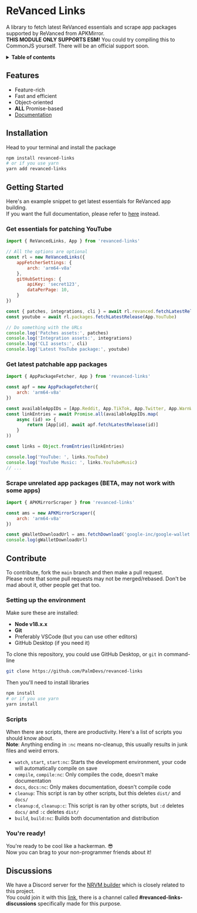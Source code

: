 # ReVanced Links
A library to fetch latest ReVanced essentials and scrape app packages supported by ReVanced from APKMirror.  
**THIS MODULE ONLY SUPPORTS ESM!** You could try compiling this to CommonJS yourself. There will be an official support soon.

<details><summary><strong>Table of contents</strong></summary>

- [ReVanced Links](#revanced-links)
  - [Features](#features)
  - [Installation](#installation)
  - [Getting Started](#getting-started)
    - [Get essentials for patching YouTube](#get-essentials-for-patching-youtube)
    - [Get latest patchable app packages](#get-latest-patchable-app-packages)
    - [Scrape unrelated app packages (BETA, may not work with some apps)](#scrape-unrelated-app-packages-beta-may-not-work-with-some-apps)
  - [Contribute](#contribute)
    - [Setting up the environment](#setting-up-the-environment)
    - [Scripts](#scripts)
    - [You're ready!](#youre-ready)
  - [Discussions](#discussions)

</details>

## Features
 - Feature-rich
 - Fast and efficient
 - Object-oriented
 - **ALL** Promise-based
 - [Documentation](https://palmdevs.github.io/revanced-links)

## Installation
Head to your terminal and install the package
```sh
npm install revanced-links
# or if you use yarn
yarn add revanced-links
```

## Getting Started
Here's an example snippet to get latest essentials for ReVanced app building.  
If you want the full documentation, please refer to [here](https://palmdevs.github.io/revanced-links/) instead.

### Get essentials for patching YouTube

```js
import { ReVancedLinks, App } from 'revanced-links'

// All the options are optional
const rl = new ReVancedLinks({
    appFetcherSettings: {
        arch: 'arm64-v8a'
    },
    gitHubSettings: {
        apiKey: 'secret123',
        dataPerPage: 10,
    }
})

const { patches, integrations, cli } = await rl.revanced.fetchLatestReleases()
const youtube = await rl.packages.fetchLatestRelease(App.YouTube)

// Do something with the URLs
console.log('Patches assets:', patches)
console.log('Integration assets:', integrations)
console.log('CLI assets:', cli)
console.log('Latest YouTube package:', youtube)
```

### Get latest patchable app packages

```js
import { AppPackageFetcher, App } from 'revanced-links'

const apf = new AppPackageFetcher({
    arch: 'arm64-v8a'
})

const availableAppIDs = [App.Reddit, App.TikTok, App.Twitter, App.WarnWetter, App.YouTube, App.YouTubeMusic]
const linkEntries = await Promise.all(availableAppIDs.map(
    async (id) => {
        return [App[id], await apf.fetchLatestRelease(id)]
    }
))

const links = Object.fromEntries(linkEntries)

console.log('YouTube: ', links.YouTube)
console.log('YouTube Music: ', links.YouTubeMusic)
// ...
```

### Scrape unrelated app packages (BETA, may not work with some apps)

```js
import { APKMirrorScraper } from 'revanced-links'

const ams = new APKMirrorScraper({
    arch: 'arm64-v8a'
})

const gWalletDownloadUrl = ams.fetchDownload('google-inc/google-wallet', '2.153.469766798')
console.log(gWalletDownloadUrl)
```

## Contribute
To contribute, fork the `main` branch and then make a pull request.  
Please note that some pull requests may not be merged/rebased. Don't be mad about it, other people get that too.

### Setting up the environment
Make sure these are installed:
 - **Node v18.x.x**
 - **Git**
 - Preferably VSCode (but you can use other editors)
 - GitHub Desktop (if you need it)

To clone this repository, you could use GitHub Desktop, or `git` in command-line
```sh
git clone https://github.com/PalmDevs/revanced-links
```
Then you'll need to install libraries
```sh
npm install
# or if you use yarn
yarn install
```

### Scripts
When there are scripts, there are productivity. Here's a list of scripts you should know about.  
**Note**: Anything ending in `:nc` means no-cleanup, this usually results in junk files and weird errors.
  - `watch`, `start`, `start:nc`: Starts the development environment, your code will automatically compile on save
  - `compile`, `compile:nc`: Only compiles the code, doesn't make documentation
  - `docs`, `docs:nc`: Only makes documentation, doesn't compile code
  - `cleanup`: This script is ran by other scripts, but this deletes `dist/` and `docs/`
  - `cleanup:d`, `cleanup:c`: This script is ran by other scripts, but `:d` deletes `docs/` and `:c` deletes `dist/`
  - `build`, `build:nc`: Builds both documentation and distribution

### You're ready!
You're ready to be cool like a hackerman. 😎  
Now you can brag to your non-programmer friends about it!

## Discussions
We have a Discord server for the [NRVM builder](https://github.com/PalmDevs/nrvm) which is closely related to this project.  
You could join it with this [link](), there is a channel called **#revanced-links-discussions** specifically made for this purpose.